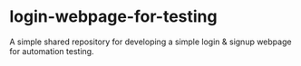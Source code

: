 # login-webpage-for-testing
A simple shared repository for developing a simple login &amp; signup webpage for automation testing.
